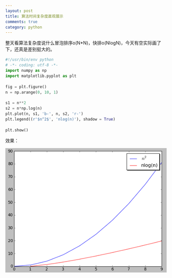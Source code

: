 ```yaml
---
layout: post
title: 算法时间复杂度直观展示
comments: true
category: python
---
```


整天看算法复杂度说什么冒泡排序o(N*N)，快排o(NlogN)，今天有空实际画了下，还真是差别挺大的。

```python
#!/usr/bin/env python
# -*- coding: utf-8 -*-
import numpy as np
import matplotlib.pyplot as plt

fig = plt.figure()
n = np.arange(0, 10, 1)

s1 = n**2
s2 = n*np.log(n)
plt.plot(n, s1, 'b-', n, s2, 'r-')
plt.legend((r'$n^2$', 'nlog(n)'), shadow = True)

plt.show()
```

 效果：

![](/images/blog/algorithm.png)
